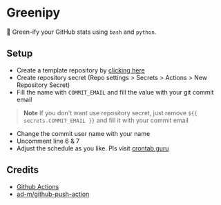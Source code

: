 # Greenipy

🌱 Green-ify your GitHub stats using `bash` and `python`.

## Setup

- Create a template repository by [clicking here](https://github.com/laymoth/greenipy/generate)
- Create repository secret (Repo settings > Secrets > Actions > New Repository Secret)
- Fill the name with `COMMIT_EMAIL` and fill the value with your git commit email
> **Note**
> If you don't want use repository secret, just remove `${{ secrets.COMMIT_EMAIL }}` and fill it with your commit email

- Change the commit user name with your name
- Uncomment line 6 & 7
- Adjust the schedule as you like. Pls visit [crontab.guru](https://crontab.guru/)


## Credits

- [Github Actions](https://github.com/features/actions)
- [ad-m/github-push-action](https://github.com/ad-m/github-push-action)